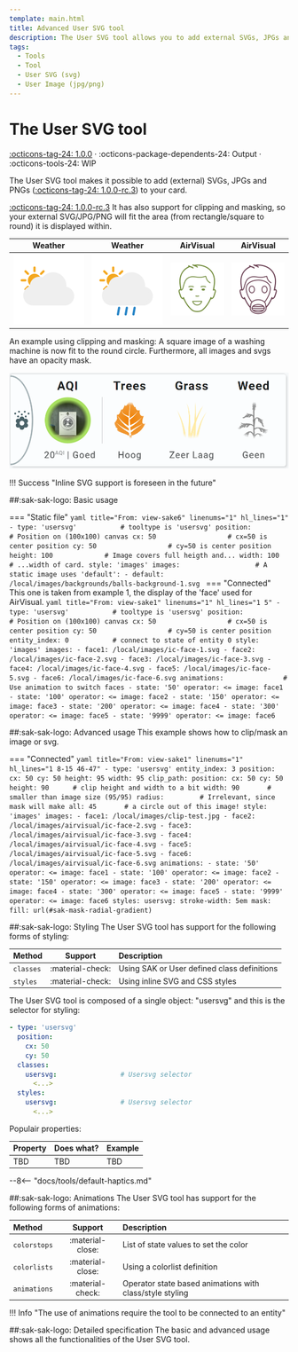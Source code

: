 ```yaml
---
template: main.html
title: Advanced User SVG tool
description: The User SVG tool allows you to add external SVGs, JPGs and PNGs to your card. It is a great way to extend the card's visualization possibilities.
tags:
  - Tools
  - Tool
  - User SVG (svg)
  - User Image (jpg/png)
---
```


[usersvg-tool support]: https://github.com/amoebelabs/swiss-army-knife-card/releases/

[usersvg-partly-cloudy-day]: ../assets/screenshots/partly-cloudy-day.svg
[usersvg-partly-cloudy-day-rain]: ../assets/screenshots/partly-cloudy-day-rain.svg
[usersvg-ic-face-1]: ../assets/screenshots/ic-face-1.svg
[usersvg-ic-face-6]: ../assets/screenshots/ic-face-6.svg

# The User SVG tool
[:octicons-tag-24: 1.0.0][usersvg-tool support] ·
:octicons-package-dependents-24: Output ·
:octicons-tools-24: WIP

The User SVG tool makes it possible to add (external) SVGs, JPGs and PNGs ([:octicons-tag-24: 1.0.0-rc.3][github-releases]) to your card.

[:octicons-tag-24: 1.0.0-rc.3][github-releases]
It has also support for clipping and masking, so your external SVG/JPG/PNG will fit the area (from rectangle/square to round) it is displayed within.

| Weather | Weather | AirVisual | AirVisual|
|-----|-----|-----|-----|
|![usersvg-partly-cloudy-day] | ![usersvg-partly-cloudy-day-rain]| ![usersvg-ic-face-1] | ![usersvg-ic-face-6] |

An example using clipping and masking: A square image of a washing machine is now fit to the round circle. Furthermore, all images and svgs have an opacity mask.

![Swiss Army Knife Clip Mask example]

!!! Success "Inline SVG support is foreseen in the future"
  
##:sak-sak-logo: Basic usage

=== "Static file"
    ```yaml title="From: view-sake6" linenums="1" hl_lines="1"
    - type: 'usersvg'           # tooltype is 'usersvg'
      position:                 # Position on (100x100) canvas
        cx: 50                  # cx=50 is center position
        cy: 50                  # cy=50 is center position
        height: 100             # Image covers full heigth and...
        width: 100              # ...width of card.
      style: 'images'
      images:                   # A static image uses 'default':
        - default: /local/images/backgrounds/balls-background-1.svg
    ```
=== "Connected"
    This one is taken from example 1, the display of the 'face' used for AirVisual.
    ```yaml title="From: view-sake1" linenums="1" hl_lines="1 5"
    - type: 'usersvg'           # tooltype is 'usersvg'
      position:                 # Position on (100x100) canvas
        cx: 50                  # cx=50 is center position
        cy: 50                  # cy=50 is center position
      entity_index: 0           # connect to state of entity 0
      style: 'images'
      images:
        - face1: /local/images/ic-face-1.svg
        - face2: /local/images/ic-face-2.svg
        - face3: /local/images/ic-face-3.svg
        - face4: /local/images/ic-face-4.svg
        - face5: /local/images/ic-face-5.svg
        - face6: /local/images/ic-face-6.svg
      animations:               # Use animation to switch faces
        - state: '50'
          operator: <=
          image: face1
        - state: '100'
          operator: <=
          image: face2
        - state: '150'
          operator: <=
          image: face3
        - state: '200'
          operator: <=
          image: face4
        - state: '300'
          operator: <=
          image: face5
        - state: '9999'
          operator: <=
          image: face6
    ```

##:sak-sak-logo: Advanced usage
This example shows how to clip/mask an image or svg.

=== "Connected"
    ```yaml title="From: view-sake1" linenums="1" hl_lines="1 8-15 46-47"
    - type: 'usersvg'
      entity_index: 3
      position:
        cx: 50
        cy: 50
        height: 95
        width: 95
      clip_path:
        position:
          cx: 50
          cy: 50
          height: 90      # clip height and width to a bit
          width: 90       # smaller than image size (95/95)
          radius:         # Irrelevant, since mask will make
            all: 45       # a circle out of this image!
      style: 'images'
      images:
        - face1: /local/images/clip-test.jpg
        - face2: /local/images/airvisual/ic-face-2.svg
        - face3: /local/images/airvisual/ic-face-3.svg
        - face4: /local/images/airvisual/ic-face-4.svg
        - face5: /local/images/airvisual/ic-face-5.svg
        - face6: /local/images/airvisual/ic-face-6.svg
      animations:
        - state: '50'
          operator: <=
          image: face1
        - state: '100'
          operator: <=
          image: face2
        - state: '150'
          operator: <=
          image: face3
        - state: '200'
          operator: <=
          image: face4
        - state: '300'
          operator: <=
          image: face5
        - state: '9999'
          operator: <=
          image: face6
      styles:
        usersvg:
          stroke-width: 5em
        mask:
          fill: url(#sak-mask-radial-gradient)    
    ```

##:sak-sak-logo: Styling
The User SVG tool has support for the following forms of styling:

| Method       | Support          | Description            |
| :----------- | :--------------: | :-------------------- |
| `classes`    | :material-check: | Using SAK or User defined class definitions  |
| `styles`     | :material-check: | Using inline SVG and CSS styles |

The User SVG tool is composed of a single object: "usersvg" and this is the selector for styling:
```yaml linenums="1"hl_lines="6 9"
- type: 'usersvg'
  position:
    cx: 50
    cy: 50
  classes:
    usersvg:                # Usersvg selector
      <...>
  styles:
    usersvg:                # Usersvg selector
      <...>
```
Populair properties:

| Property       | Does what?            | Example                                                 |
| :-------------- | :-------------------- | :------------------------------------------------------ |
| TBD             | TBD                   | TBD |

--8<-- "docs/tools/default-haptics.md"

##:sak-sak-logo: Animations
The User SVG tool has support for the following forms of animations:

| Method       | Support          | Description            |
| :----------- | :--------------: | :-------------------- |
| `colorstops` | :material-close: | List of state values to set the color |
| `colorlists` | :material-close: | Using a colorlist definition |
| `animations` | :material-check: | Operator state based animations with class/style styling |

!!! Info "The use of animations require the tool to be connected to an entity"

##:sak-sak-logo: Detailed specification
The basic and advanced usage shows all the functionalities of the User SVG tool.

[Swiss Army Knife Clip Mask example]: ../assets/screenshots/sak-functional-card-12-tomorrow-pollen-all-aqi-theme-d06-light-good_high_very_low_none-clip-mask.png
[github-releases]: https://github.com/amoebelabs/swiss-army-knife-card/releases/

